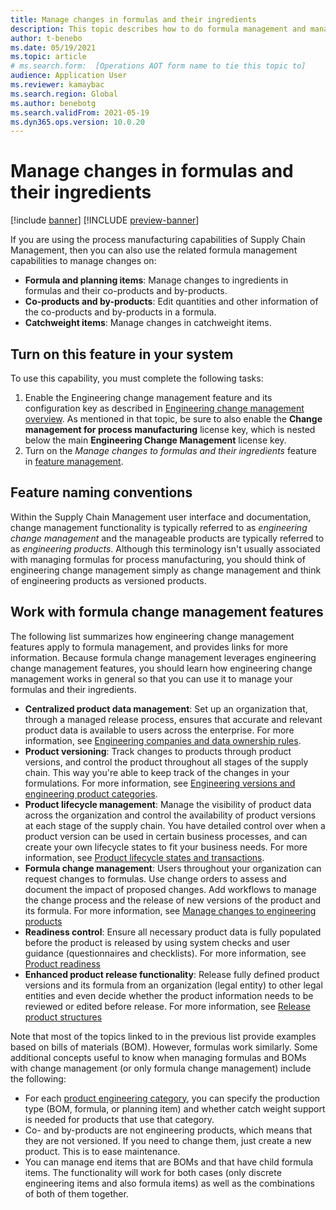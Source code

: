 ```yaml
---
title: Manage changes in formulas and their ingredients
description: This topic describes how to do formula management and manage changes to process manufacturing master data
author: t-benebo
ms.date: 05/19/2021
ms.topic: article
# ms.search.form:  [Operations AOT form name to tie this topic to]
audience: Application User
ms.reviewer: kamaybac
ms.search.region: Global
ms.author: benebotg
ms.search.validFrom: 2021-05-19
ms.dyn365.ops.version: 10.0.20
---
```


# Manage changes in formulas and their ingredients

[!include [banner](../includes/banner.md)]
[!INCLUDE [preview-banner](../includes/preview-banner.md)]

If you are using the process manufacturing capabilities of Supply Chain Management, then you can also use the related formula management capabilities to manage changes on:

- **Formula and planning items**: Manage changes to ingredients in formulas and their co-products and by-products.
- **Co-products and by-products**: Edit quantities and other information of the co-products and by-products in a formula.
- **Catchweight items**: Manage changes in catchweight items.

## Turn on this feature in your system

To use this capability, you must complete the following tasks:

1. Enable the Engineering change management feature and its configuration key as described in [Engineering change management overview](product-engineering-overview.md). As mentioned in that topic, be sure to also enable the **Change management for process manufacturing** license key, which is nested below the main **Engineering Change Management** license key.
1. Turn on the *Manage changes to formulas and their ingredients* feature in [feature management](../../fin-ops-core/fin-ops/get-started/feature-management/feature-management-overview.md).

## Feature naming conventions

Within the Supply Chain Management user interface and documentation, change management functionality is typically referred to as *engineering change management* and the manageable products are typically referred to as *engineering products*. Although this terminology isn't usually associated with managing formulas for process manufacturing, you should think of engineering change management simply as change management and think of engineering products as versioned products.

## Work with formula change management features

The following list summarizes how engineering change management features apply to formula management, and provides links for more information. Because formula change management leverages engineering change management features, you should learn how engineering change management works in general so that you can use it to manage your formulas and their ingredients.

- **Centralized product data management**: Set up an organization that, through a managed release process, ensures that accurate and relevant product data is available to users across the enterprise. For more information, see [Engineering companies and data ownership rules](engineering-org-data-ownership-rules.md).
- **Product versioning**: Track changes to products through product versions, and control the product throughout all stages of the supply chain. This way you're able to keep track of the changes in your formulations. For more information, see [Engineering versions and engineering product categories](engineering-versions-product-category.md).
- **Product lifecycle management**: Manage the visibility of product data across the organization and control the availability of product versions at each stage of the supply chain. You have detailed control over when a product version can be used in certain business processes, and can create your own lifecycle states to fit your business needs. For more information, see [Product lifecycle states and transactions](product-lifecycle-state-transactions.md).
- **Formula change management**: Users throughout your organization can request changes to formulas. Use change orders to assess and document the impact of proposed changes. Add workflows to manage the change process and the release of new versions of the product and its formula. For more information, see [Manage changes to engineering products](engineering-change-management.md)
- **Readiness control**: Ensure all necessary product data is fully populated before the product is released by using system checks and user guidance (questionnaires and checklists). For more information, see [Product readiness](product-readiness.md)
- **Enhanced product release functionality**: Release fully defined product versions and its formula from an organization (legal entity) to other legal entities and even decide whether the product information needs to be reviewed or edited before release. For more information, see [Release product structures](release-product-structure.md)

Note that most of the topics linked to in the previous list provide examples based on bills of materials (BOM). However, formulas work similarly. Some additional concepts useful to know when managing formulas and BOMs with change management (or only formula change management) include the following:

- For each [product engineering category](engineering-versions-product-category.md), you can specify the production type (BOM, formula, or planning item) and whether catch weight support is needed for products that use that category.
- Co- and by-products are not engineering products, which means that they are not versioned. If you need to change them, just create a new product. This is to ease maintenance.
- You can manage end items that are BOMs and that have child formula items. The functionality will work for both cases (only discrete engineering items and also formula items) as well as the combinations of both of them together. <!-- KFM: I'm not sure what we are saying here. -->
